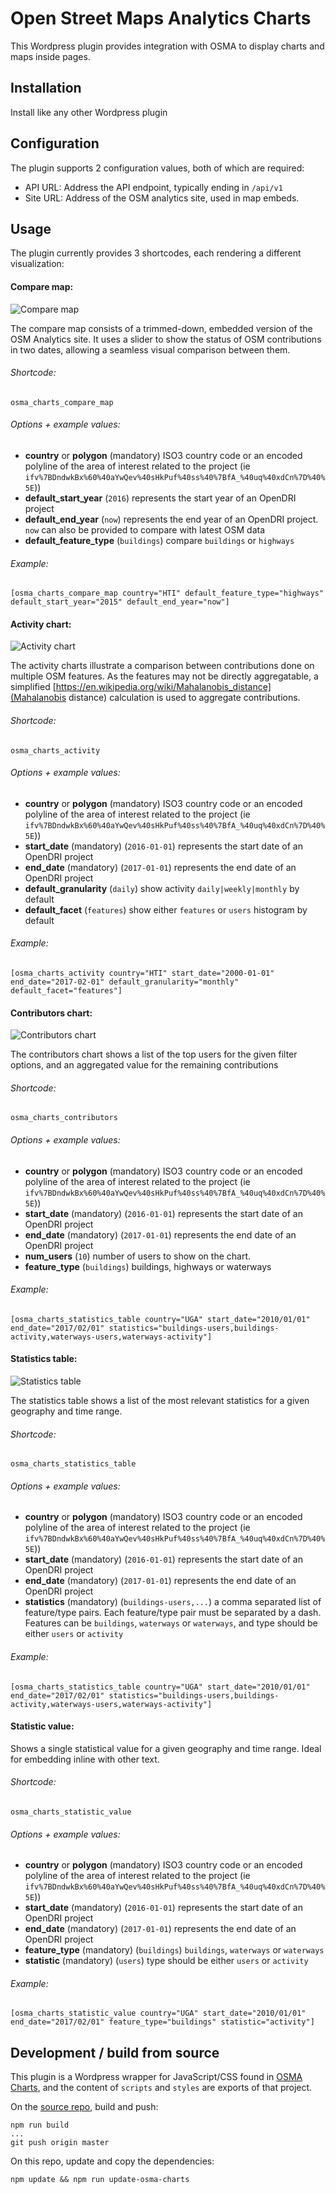 # Open Street Maps Analytics Charts

This Wordpress plugin provides integration with OSMA to display charts and maps inside pages.

## Installation

Install like any other Wordpress plugin

## Configuration

The plugin supports 2 configuration values, both of which are required:
- API URL: Address the API endpoint, typically ending in `/api/v1`
- Site URL: Address of the OSM analytics site, used in map embeds.


## Usage

The plugin currently provides 3 shortcodes, each rendering a different visualization:

#### Compare map:
![Compare map](https://github.com/GFDRR/osm-analytics-wp-charts/blob/master/samples/map.png?raw=true 'Compare map')

The compare map consists of a trimmed-down, embedded version of the OSM Analytics site. It uses a slider to show the status 
of OSM contributions in two dates, allowing a seamless visual comparison between them.

###### Shortcode:
`osma_charts_compare_map`

###### Options + example values:
- __country__ or __polygon__ (mandatory) ISO3 country code or an encoded polyline of the area of interest related to the project (ie `ifv%7BDndwkBx%60%40aYwQev%40sHkPuf%40ss%40%7BfA_%40uq%40xdCn%7D%40%5E`))
- __default_start_year__ (`2016`) represents the start year of an OpenDRI project
- __default_end_year__ (`now`) represents the end year of an OpenDRI project. `now` can also be provided to compare with latest OSM data
- __default_feature_type__ (`buildings`) compare `buildings` or `highways`

###### Example:

```
[osma_charts_compare_map country="HTI" default_feature_type="highways" default_start_year="2015" default_end_year="now"]
```

#### Activity chart:
![Activity chart](https://github.com/GFDRR/osm-analytics-wp-charts/blob/master/samples/activity.png?raw=true "Activity chart")

The activity charts illustrate a comparison between contributions done on multiple OSM features. As the features may not be directly aggregatable,
a simplified [https://en.wikipedia.org/wiki/Mahalanobis_distance](Mahalanobis distance) calculation is used to aggregate contributions.  

###### Shortcode:
`osma_charts_activity`

###### Options + example values:
- __country__ or __polygon__ (mandatory) ISO3 country code or an encoded polyline of the area of interest related to the project (ie `ifv%7BDndwkBx%60%40aYwQev%40sHkPuf%40ss%40%7BfA_%40uq%40xdCn%7D%40%5E`))
- __start_date__ (mandatory) (`2016-01-01`) represents the start date of an OpenDRI project
- __end_date__ (mandatory) (`2017-01-01`) represents the end date of an OpenDRI project
- __default_granularity__ (`daily`) show activity `daily|weekly|monthly` by default
- __default_facet__ (`features`) show either `features` or `users` histogram by default

###### Example:

```
[osma_charts_activity country="HTI" start_date="2000-01-01" end_date="2017-02-01" default_granularity="monthly" default_facet="features"]
```

#### Contributors chart:
![Contributors chart](https://github.com/GFDRR/osm-analytics-wp-charts/blob/master/samples/contributors.png?raw=true "Contributors chart")

The contributors chart shows a list of the top users for the given filter options, and an aggregated value for the remaining contributions

###### Shortcode:
`osma_charts_contributors`

###### Options + example values:
- __country__ or __polygon__ (mandatory) ISO3 country code or an encoded polyline of the area of interest related to the project (ie `ifv%7BDndwkBx%60%40aYwQev%40sHkPuf%40ss%40%7BfA_%40uq%40xdCn%7D%40%5E`))
- __start_date__ (mandatory) (`2016-01-01`) represents the start date of an OpenDRI project
- __end_date__ (mandatory) (`2017-01-01`) represents the end date of an OpenDRI project
- __num_users__ (`10`) number of users to show on the chart.
- __feature_type__ (`buildings`) buildings, highways or waterways
 
###### Example:

```
[osma_charts_statistics_table country="UGA" start_date="2010/01/01" end_date="2017/02/01" statistics="buildings-users,buildings-activity,waterways-users,waterways-activity"]
```

#### Statistics table:
![Statistics table](https://github.com/GFDRR/osm-analytics-wp-charts/blob/master/samples/statistics.png?raw=true "Statistics table")

The statistics table shows a list of the most relevant statistics for a given geography and time range.

###### Shortcode:
`osma_charts_statistics_table`

###### Options + example values:
- __country__ or __polygon__ (mandatory) ISO3 country code or an encoded polyline of the area of interest related to the project (ie `ifv%7BDndwkBx%60%40aYwQev%40sHkPuf%40ss%40%7BfA_%40uq%40xdCn%7D%40%5E`))
- __start_date__ (mandatory) (`2016-01-01`) represents the start date of an OpenDRI project
- __end_date__ (mandatory) (`2017-01-01`) represents the end date of an OpenDRI project
- __statistics__ (mandatory) (`buildings-users,...`) a comma separated list of feature/type pairs. Each feature/type pair must be separated by a dash. Features can be 
  `buildings`, `waterways` or `waterways`, and type should be either `users` or `activity`
 
###### Example:

```
[osma_charts_statistics_table country="UGA" start_date="2010/01/01" end_date="2017/02/01" statistics="buildings-users,buildings-activity,waterways-users,waterways-activity"]
```


#### Statistic value:

Shows a single statistical value for a given geography and time range. Ideal for embedding inline with other text.

###### Shortcode:
`osma_charts_statistic_value`

###### Options + example values:
- __country__ or __polygon__ (mandatory) ISO3 country code or an encoded polyline of the area of interest related to the project (ie `ifv%7BDndwkBx%60%40aYwQev%40sHkPuf%40ss%40%7BfA_%40uq%40xdCn%7D%40%5E`))
- __start_date__ (mandatory) (`2016-01-01`) represents the start date of an OpenDRI project
- __end_date__ (mandatory) (`2017-01-01`) represents the end date of an OpenDRI project
- __feature_type__ (mandatory) (`buildings`) `buildings`, `waterways` or `waterways`
- __statistic__ (mandatory) (`users`) type should be either `users` or `activity`
 
###### Example:

```
[osma_charts_statistic_value country="UGA" start_date="2010/01/01" end_date="2017/02/01" feature_type="buildings" statistic="activity"]
```


## Development / build from source

This plugin is a Wordpress wrapper for JavaScript/CSS found in [OSMA Charts](https://github.com/Vizzuality/osma-charts), and the content of `scripts` and `styles` are exports of that project.

On the <a href="https://github.com/Vizzuality/wp-osma-charts">source repo</a>, build and push:
```
npm run build
...
git push origin master
```

On this repo, update and copy the dependencies:
```
npm update && npm run update-osma-charts
```
